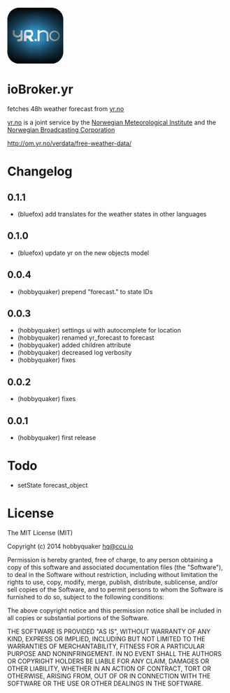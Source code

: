 ![Logo](admin/yr.png)
# ioBroker.yr

fetches 48h weather forecast from [yr.no](yr.no)

[yr.no](yr.no) is a joint service by the [Norwegian Meteorological Institute](met.no) and the [Norwegian Broadcasting Corporation](nrk.no)

http://om.yr.no/verdata/free-weather-data/

# Changelog

## 0.1.1
* (bluefox) add translates for the weather states in other languages

## 0.1.0
* (bluefox) update yr on the new objects model

## 0.0.4
* (hobbyquaker) prepend "forecast." to state IDs

## 0.0.3
* (hobbyquaker) settings ui with autocomplete for location
* (hobbyquaker) renamed yr_forecast to forecast
* (hobbyquaker) added children attribute
* (hobbyquaker) decreased log verbosity
* (hobbyquaker) fixes

## 0.0.2

* (hobbyquaker) fixes


## 0.0.1

* (hobbyquaker) first release

# Todo

* setState forecast_object

# License

The MIT License (MIT)

Copyright (c) 2014 hobbyquaker <hq@ccu.io>

Permission is hereby granted, free of charge, to any person obtaining a copy
of this software and associated documentation files (the "Software"), to deal
in the Software without restriction, including without limitation the rights
to use, copy, modify, merge, publish, distribute, sublicense, and/or sell
copies of the Software, and to permit persons to whom the Software is
furnished to do so, subject to the following conditions:

The above copyright notice and this permission notice shall be included in all
copies or substantial portions of the Software.

THE SOFTWARE IS PROVIDED "AS IS", WITHOUT WARRANTY OF ANY KIND, EXPRESS OR
IMPLIED, INCLUDING BUT NOT LIMITED TO THE WARRANTIES OF MERCHANTABILITY,
FITNESS FOR A PARTICULAR PURPOSE AND NONINFRINGEMENT. IN NO EVENT SHALL THE
AUTHORS OR COPYRIGHT HOLDERS BE LIABLE FOR ANY CLAIM, DAMAGES OR OTHER
LIABILITY, WHETHER IN AN ACTION OF CONTRACT, TORT OR OTHERWISE, ARISING FROM,
OUT OF OR IN CONNECTION WITH THE SOFTWARE OR THE USE OR OTHER DEALINGS IN THE
SOFTWARE.
